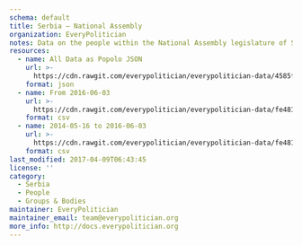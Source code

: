 ```yaml
---
schema: default
title: Serbia — National Assembly
organization: EveryPolitician
notes: Data on the people within the National Assembly legislature of Serbia.
resources:
  - name: All Data as Popolo JSON
    url: >-
      https://cdn.rawgit.com/everypolitician/everypolitician-data/4585f186340aa5ba65f013af47c36213f7ef5c34/data/Serbia/National_Assembly/ep-popolo-v1.0.json
    format: json
  - name: From 2016-06-03
    url: >-
      https://cdn.rawgit.com/everypolitician/everypolitician-data/fe4818316aade3733885075759e45c694646e162/data/Serbia/National_Assembly/term-11.csv
    format: csv
  - name: 2014-05-16 to 2016-06-03
    url: >-
      https://cdn.rawgit.com/everypolitician/everypolitician-data/fe4818316aade3733885075759e45c694646e162/data/Serbia/National_Assembly/term-10.csv
    format: csv
last_modified: 2017-04-09T06:43:45
license: ''
category:
  - Serbia
  - People
  - Groups & Bodies
maintainer: EveryPolitician
maintainer_email: team@everypolitician.org
more_info: http://docs.everypolitician.org
---
```

